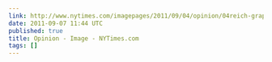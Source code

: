 ```yaml
---
link: http://www.nytimes.com/imagepages/2011/09/04/opinion/04reich-graphic.html?ref=sunday#
date: 2011-09-07 11:44 UTC
published: true
title: Opinion - Image - NYTimes.com
tags: []
---
```



